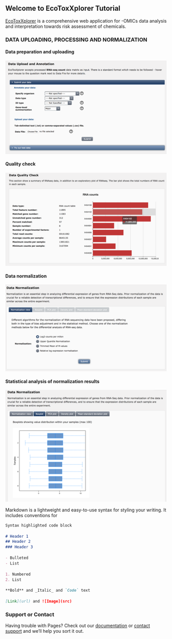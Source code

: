 ## Welcome to EcoToxXplorer Tutorial

[EcoToxXplorer](http://www.ecotoxxplorer.ca) is a comprehensive web application for -OMICs data analysis and interpretation towards risk assessment of chemicals. 

### DATA UPLOADING, PROCESSING AND NORMALIZATION
#### Data preparation and uploading
![Image](DataUpload_RNAseq.png)

#### Quality check
![Image](DataQuality_RNAseq.png)

#### Data normalization
![Image](DataNormalization_RNAseq.png)

#### Statistical analysis of normalization results
![Image](DataNormalization_boxplot_RNAseq.png)

Markdown is a lightweight and easy-to-use syntax for styling your writing. It includes conventions for

```markdown
Syntax highlighted code block

# Header 1
## Header 2
### Header 3

- Bulleted
- List

1. Numbered
2. List

**Bold** and _Italic_ and `Code` text

[Link](url) and ![Image](src)
```

### Support or Contact

Having trouble with Pages? Check out our [documentation](https://help.github.com/categories/github-pages-basics/) or [contact support](https://github.com/contact) and we’ll help you sort it out.
